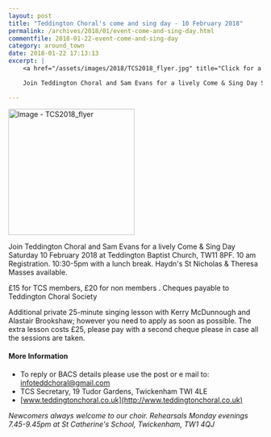 ```yaml
---
layout: post
title: "Teddington Choral's come and sing day - 10 February 2018"
permalink: /archives/2018/01/event-come-and-sing-day.html
commentfile: 2018-01-22-event-come-and-sing-day
category: around_town
date: 2018-01-22 17:13:13
excerpt: |
    <a href="/assets/images/2018/TCS2018_flyer.jpg" title="Click for a larger image"><img src="/assets/images/2018/TCS2018_flyer-thumb.jpg" width="150" alt="Image - TCS2018_flyer"  class="photo right"/></a>

    Join Teddington Choral and Sam Evans for a lively Come & Sing Day Saturday 10 February 2018 at Teddington Baptist Church, TW11 8PF.  10 am Registration. 10:30-5pm with a lunch break.  Haydn's St Nicholas & Theresa Masses available.

---
```


<a href="/assets/images/2018/TCS2018_flyer.jpg" title="Click for a larger image"><img src="/assets/images/2018/TCS2018_flyer-thumb.jpg" width="250" alt="Image - TCS2018_flyer"  class="photo right"/></a>

Join Teddington Choral and Sam Evans for a lively Come & Sing Day Saturday 10 February 2018 at Teddington Baptist Church, TW11 8PF.  10 am Registration. 10:30-5pm with a lunch break.  Haydn's St Nicholas & Theresa Masses available.

&pound;15 for TCS members, &pound;20 for non members . Cheques payable to Teddington Choral Society

Additional private 25-minute singing lesson with Kerry McDunnough and Alastair Brookshaw; however you need to apply as soon as possible.  The extra lesson costs &pound;25, please pay with a second cheque please in case all the sessions are taken.

#### More Information

* To reply or BACS details please use the post or e mail to: [infoteddchoral@gmail.com](:mailto:infoteddchoral@gmail.com)
* TCS Secretary, 19 Tudor Gardens, Twickenham TWI 4LE
* [www.teddingtonchoral.co.uk](http://www.teddingtonchoral.co.uk)

*Newcomers always welcome to our choir. Rehearsals Monday evenings 7.45-9.45pm at St Catherine's School, Twickenham, TW1 4QJ*
